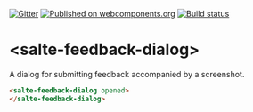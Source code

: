 [![Gitter](https://badges.gitter.im/salte-io/salte-feedback-dialog.svg)](https://gitter.im/salte-io/salte-feedback-dialog?utm_source=badge&utm_medium=badge&utm_campaign=pr-badge)
[![Published on webcomponents.org](https://img.shields.io/badge/webcomponents.org-published-blue.svg)](https://beta.webcomponents.org/element/salte-io/salte-feedback-dialog)
[![Build status](https://travis-ci.org/salte-io/salte-feedback-dialog.svg?branch=master)](https://travis-ci.org/salte-io/salte-feedback-dialog)

# \<salte-feedback-dialog\>

A dialog for submitting feedback accompanied by a screenshot.

<!---
```
<custom-element-demo height="600">
  <template>
    <script src="../webcomponentsjs/webcomponents-lite.js"></script>
    <link rel="import" href="salte-feedback-dialog.html">
    <style>
      body {
        font-family: 'Roboto', 'Noto', sans-serif;
      }
    </style>
    <next-code-block></next-code-block>
  </template>
</custom-element-demo>
```
-->
```html
<salte-feedback-dialog opened>
</salte-feedback-dialog>
```

